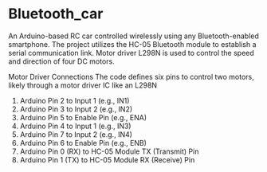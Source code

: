 # Bluetooth_car
An Arduino-based RC car controlled wirelessly using any Bluetooth-enabled smartphone. The project utilizes the HC-05 Bluetooth module to establish a serial communication link. Motor driver L298N is used to control the speed and direction of four DC motors.

Motor Driver Connections
The code defines six pins to control two motors, likely through a motor driver IC like an L298N
1. Arduino Pin 2 to Input 1 (e.g., IN1) 
2. Arduino Pin 3 to Input 2 (e.g., IN2) 
3. Arduino Pin 5 to Enable Pin (e.g., ENA) 
4. Arduino Pin 4 to Input 1 (e.g., IN3) 
5. Arduino Pin 7 to Input 2 (e.g., IN4) 
6. Arduino Pin 6 to Enable Pin (e.g., ENB) 
7. Arduino Pin 0 (RX) to HC-05 Module TX (Transmit) Pin
8. Arduino Pin 1 (TX) to HC-05 Module RX (Receive) Pin
